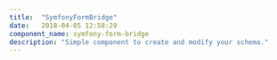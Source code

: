 ```yaml
---
title:  "SymfonyFormBridge"
date:   2018-04-05 12:58:29
component_name: symfony-form-bridge
description: "Simple component to create and modify your schema." 
---
```


